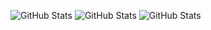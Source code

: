 ![GitHub Stats](https://github-readme-stats.vercel.app/api?username=edamame-maru&theme=default&show_icons=true&hide_border=true&count_private=true)
![GitHub Stats](https://github-readme-stats.vercel.app/api/top-langs/?username=edamame-maru&theme=default&show_icons=true&hide_border=true&layout=compact)
![GitHub Stats](https://github-readme-streak-stats.herokuapp.com/?user=edamame-maru&theme=default&hide_border=true)
